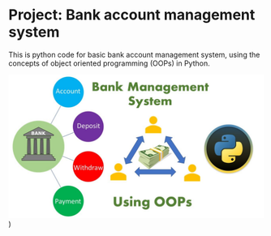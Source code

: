 # Project: Bank account management system
 This is python code for basic bank account management system, using the concepts of object oriented programming (OOPs) in Python.
 
 ![Image Alt text](/image.jpg "Image"))
